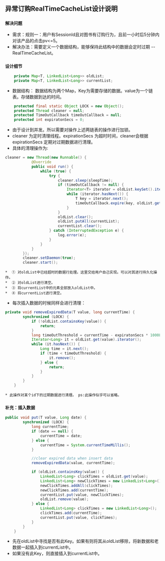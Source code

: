 ## 异常订购RealTimeCacheList设计说明

### `解决问题`
- 需求：规则一：用户有SessionId且对图书有订购行为，且前一小时后5分钟内对该产品的点击pv<=5。
- 解决办法：需要定义一个数据结构，能够保持此结构中的数据会定时过期 -- RealTimeCacheList。

### `设计细节`
```Java
    private Map<T, LinkedList<Long>> oldList;
    private Map<T, LinkedList<Long>> currentList;
```
- 数据结构： 数据结构为两个Map，Key为需要存储的数据。value为一个链表。存储数据到达的时间。

```Java
    protected final static Object LOCK = new Object();
    protected Thread cleaner = null;
    protected TimeOutCallback timeOutCallback = null;
    protected int expiratonSecs = 0;
```
- 由于设计到并发。所以需要对操作上述两链表的操作进行加锁。
- cleaner 为定时清理线程。expirationSecs 为超时时间，cleaner会根据expirationSecs 定期对过期数据进行清理。
- 具体的清理操作为:
```Java
cleaner = new Thread(new Runnable() {
            @Override
            public void run() {
                while (true) {
                    try {
                        cleaner.sleep(sleepTime);
                        if (timeOutCallback != null) {
                            Iterator<T> iterator = oldList.keySet().iterator();
                            while (iterator.hasNext()) {
                                T key = iterator.next();
                                timeOutCallback.expire(key, oldList.get(key));
                            }
                        }
                        oldList.clear();
                        oldList.putAll(currentList);
                        currentList.clear();
                    } catch (InterruptedException e) {
                        log.error(e);
                    }
                }
            }
        });
        cleaner.setDaemon(true);
        cleaner.start();
```
	*  ① 对oldList中已经超时的数据行处理。这里交给用户自己实现。可以对其进行持久化操作。
	*  ② 对oldList进行清空。
	*  ③ 将currentList中的元素全部放入oldList中。
	*  ④ 将currentList进行清空。


- 每次插入数据的时候同样会进行清理：
```Java
private void removeExpiredData(T value, long currentTime) {
        synchronized (LOCK) {
            if (!oldList.containsKey(value)) {
                return;
            }
            long timeOutThreshold = currentTime - expiratonSecs * 1000L;
            Iterator<Long> it = oldList.get(value).iterator();
            while (it.hasNext()) {
                Long time = it.next();
                if (time < timeOutThreshold) {
                    it.remove();
                } else {
                    return;
                }
            }
        }
    }
```
	* 此操作对某个id下的过期数据进行清理。 ps:此操作似乎可以省略。

### `补充：插入数据`
```Java
public void put(T value, Long date) {
        synchronized (LOCK) {
            long currentTime;
            if (date == null) {
                currentTime = date;
            } else {
                currentTime = System.currentTimeMillis();
            }

            //clear expired data when insert data
            removeExpiredData(value, currentTime);

            if (oldList.containsKey(value)) {
                LinkedList<Long> clickTimes = oldList.get(value);
                LinkedList<Long> newClickTimes = new LinkedList<Long>();
                newClickTimes.addAll(clickTimes);
                newClickTimes.add(currentTime);
                currentList.put(value, newClickTimes);
                oldList.remove(value);
            } else {
                LinkedList<Long> clickTimes = new LinkedList<Long>();
                clickTimes.add(currentTime);
                currentList.put(value, clickTimes);
            }
        }
    }
```
- 先在oldList中寻找是否有此Key。如果有则将其从oldList移除，将新数据和老数据一起插入到currentList中。
- 如果没有此Key，则直接插入到currentList中。













